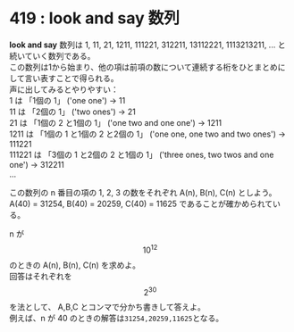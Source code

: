 # 419 : look and say 数列

**look and say** 数列は 1, 11, 21, 1211, 111221, 312211, 13112221, 1113213211, ... と続いていく数列である。\
この数列は1から始まり、他の項は前項の数について連続する桁をひとまとめにして言い表すことで得られる。\
声に出してみるとやりやすい：\
1 は 「1個の 1」 ('one one') → 11\
11 は 「2個の 1」 ('two ones') → 21\
21 は 「1個の 2 と1個の 1」 ('one two and one one') → 1211\
1211 は 「1個の 1 と1個の 2 と2個の 1」 ('one one, one two and two ones') → 111221\
111221 は 「3個の 1 と2個の 2 と1個の 1」 ('three ones, two twos and one one') → 312211\
...

この数列の n 番目の項の 1, 2, 3 の数をそれぞれ A(n), B(n), C(n) としよう。\
A(40) = 31254, B(40) = 20259, C(40) = 11625 であることが確かめられている。

n が$$10^{12}$$のときの A(n), B(n), C(n) を求めよ。\
回答はそれぞれを$$2^{30}$$を法として、 A,B,C とコンマで分かち書きして答えよ。\
例えば、n が 40 のときの解答は`31254,20259,11625`となる。
